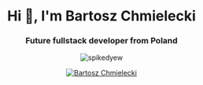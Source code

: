 <h1 align="center">Hi 👋, I'm Bartosz Chmielecki</h1>
<h3 align="center">Future fullstack developer from Poland</h3>

<p align="center">
  <img src="https://komarev.com/ghpvc/?username=spikedyew&label=Profile%20views&color=0e75b6&style=flat" alt="spikedyew" />
</p>

<p align="center">
  <a href="https://twitter.com/rolandspiked" target="blank">
    <img src="https://img.shields.io/twitter/follow/rolandspiked?logo=twitter&style=for-the-badge" alt="Bartosz Chmielecki" />
  </a>
</p>


